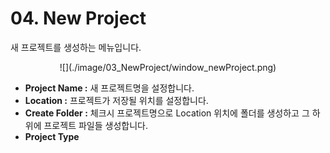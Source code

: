 # 04. New Project

새 프로젝트를 생성하는 메뉴입니다.

<center>
![](./image/03_NewProject/window_newProject.png)
</center>

* **Project Name :** 새 프로젝트명을 설정합니다.  
* **Location :** 프로젝트가 저장될 위치를 설정합니다.  
* **Create Folder :** 체크시 프로젝트명으로 Location 위치에 폴더를 생성하고 그 하위에 프로젝트 파일들 생성합니다. 
* **Project Type** 

